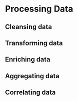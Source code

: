 # Processing Data

## Cleansing data

## Transforming data

## Enriching data

## Aggregating data

## Correlating data